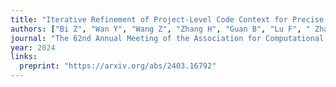 ```yaml
---
title: "Iterative Refinement of Project-Level Code Context for Precise Code Generation with Compiler Feedback"
authors: ["Bi Z", "Wan Y", "Wang Z", "Zhang H", "Guan B", "Lu F", " Zhang Z", "Sui Y", "Jin H", "Shi X"]
journal: "The 62nd Annual Meeting of the Association for Computational Linguistics (ACL) (Findings) "
year: 2024
links:
  preprint: "https://arxiv.org/abs/2403.16792"
---
```

